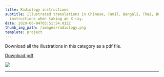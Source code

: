 ```yaml
---
title: Radiology instructions
subtitle: Illustrated translations in Chinese, Tamil, Bengali, Thai, Burmese for
  instructions when taking an X-ray.
date: 2020-06-04T05:51:54.032Z
thumb_img_path: /images/radiology.png
template: project
---
```

<!-- Primary Meta Tags -->

<title>Radiology instructions - VisualAid</title>
<meta name="title" content="Radiology instructions - VisualAid">
<meta name="description" content="Illustrated translations in Chinese, Tamil, Bengali, Thai, Burmese for instructions when taking an X-ray."><link rel="canonical" href="https://visualaid.sg/projects/radiology-instructions/" />

<meta property="og:type" content="article">
<meta property="og:url" content="https://visualaid.sg/projects/radiology-instructions/">
<meta property="og:title" content="Radiology instructions - VisualAid">
<meta property="og:description" content="Illustrated translations in Chinese, Tamil, Bengali, Thai, Burmese for instructions when taking an X-ray.">
<meta property="og:image" content="https://visualaid.sg/images/opengraph_radiology">

<!-- Twitter -->

<meta property="twitter:card" content="summary_large_image">
<meta property="twitter:url" content="https://visualaid.sg/projects/radiology-instructions/">
<meta property="twitter:title" content="Radiology instructions - VisualAid">
<meta property="twitter:description" content="Illustrated translations in Chinese, Tamil, Bengali, Thai, Burmese for instructions when taking an X-ray.">
<meta property="twitter:image" content="https://visualaid.sg/images/opengraph_radiology">

Download all the illustrations in this category as a pdf file.

<a class="button" id="download-button" href="https://bit.ly/visualaid-radiologyinstructions-pdf" target="_blank" rel="noopener" style="margin-bottom: 0.75em;">Download pdf</a>

![](/images/radiology.png)

<hr/>